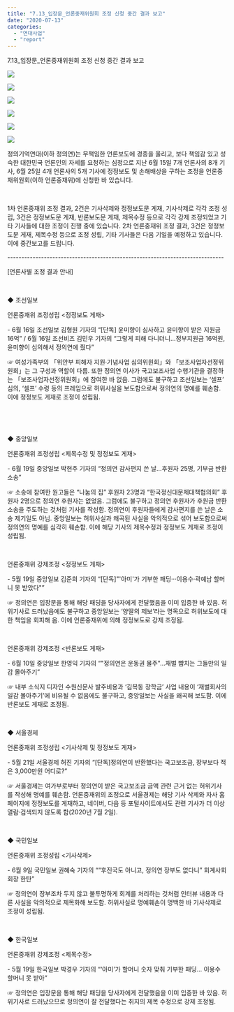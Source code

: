 ```yaml
---
title: "7.13_입장문_언론중재위원회 조정 신청 중간 결과 보고"
date: "2020-07-13"
categories: 
  - "연대사업"
  - "report"
---
```


7.13\_입장문\_언론중재위원회 조정 신청 중간 결과 보고

![](https://r2.womenandwar.net/2020/07/카드뉴스-01-언론중재위원회-조정-신청-중간-결과-보고.jpg)

![](https://r2.womenandwar.net/2020/07/카드뉴스-02-조선일보.jpg)

![](https://r2.womenandwar.net/2020/07/카드뉴스-03-중앙일보1.jpg)

![](https://r2.womenandwar.net/2020/07/카드뉴스-04-중앙일보2.jpg)

![](https://r2.womenandwar.net/2020/07/카드뉴스-05-국민일보.jpg)

![](https://r2.womenandwar.net/2020/07/카드뉴스-06-서울경제-한국일보-1.jpg)

정의기억연대(이하 정의연)는 무책임한 언론보도에 경종을 울리고, 보다 책임감 있고 성숙한 대한민국 언론인의 자세를 요청하는 심정으로 지난 6월 15일 7개 언론사의 8개 기사, 6월 25일 4개 언론사의 5개 기사에 정정보도 및 손해배상을 구하는 조정을 언론중재위원회(이하 언론중재위)에 신청한 바 있습니다.

​

1차 언론중재위 조정 결과, 2건은 기사삭제와 정정보도문 게재, 기사삭제로 각각 조정 성립, 3건은 정정보도문 게재, 반론보도문 게재, 제목수정 등으로 각각 강제 조정되었고 기타 기사들에 대한 조정이 진행 중에 있습니다. 2차 언론중재위 조정 결과, 3건은 정정보도문 게재, 제목수정 등으로 조정 성립, 기타 기사들은 다음 기일을 예정하고 있습니다. 이에 중간보고를 드립니다.

\-----------------------------------------------------------------------------

\[언론사별 조정 결과 안내\]

​

◆ 조선일보

언론중재위 조정성립 <정정보도 게재>

\- 6월 16일 조선일보 김형원 기자의 “\[단독\] 윤미향이 심사하고 윤미향이 받은 지원금 16억” / 6월 16일 조선비즈 김민우 기자의 “그렇게 피해 다니더니…정부지원금 16억원, 윤미향이 심의해서 정의연에 줬다”

☞ 여성가족부의 「위안부 피해자 지원·기념사업 심의위원회」와 「보조사업자선정위원회」는 그 구성과 역할이 다름. 또한 정의연 이사가 국고보조사업 수행기관을 결정하는 「보조사업자선정위원회」에 참여한 바 없음. 그럼에도 불구하고 조선일보는 ‘셀프’ 심의, ‘셀프’ 수령 등의 프레임으로 허위사실을 보도함으로써 정의연의 명예를 훼손함. 이에 정정보도 게재로 조정이 성립됨.  
  
​

​

◆ 중앙일보

언론중재위 조정성립 <제목수정 및 정정보도 게재>

\- 6월 19일 중앙일보 박현주 기자의 “정의연 감사편지 쓴 날…후원자 25명, 기부금 반환 소송”

☞ 소송에 참여한 원고들은 “나눔의 집” 후원자 23명과 “한국정신대문제대책협의회” 후원자 2명으로 정의연 후원자는 없었음. 그럼에도 불구하고 정의연 후원자가 후원금 반환소송을 주도하는 것처럼 기사를 작성함. 정의연이 후원자들에게 감사편지를 쓴 날은 소송 제기일도 아님. 중앙일보는 허위사실과 왜곡된 사실을 악의적으로 섞어 보도함으로써 정의연의 명예를 심각히 훼손함. 이에 해당 기사의 제목수정과 정정보도 게재로 조정이 성립됨.

​

언론중재위 강제조정 <정정보도 게재>

\- 5월 19일 중앙일보 김준희 기자의 “\[단독\]"'아미'가 기부한 패딩···이용수·곽예남 할머니 못 받았다"”

☞ 정의연은 입장문을 통해 해당 패딩을 당사자에게 전달했음을 이미 입증한 바 있음. 허위기사로 드러났음에도 불구하고 중앙일보는 ‘양딸의 제보’라는 명목으로 허위보도에 대한 책임을 회피해 옴. 이에 언론중재위에 의해 정정보도로 강제 조정됨.

​

언론중재위 강제조정 <반론보도 게재>

\- 6월 10일 중앙일보 한영익 기자의 “"정의연은 운동권 물주"…재벌 뺨치는 그들만의 일감 몰아주기”

☞ 내부 소식지 디자인 수원신문사 발주비용과 ‘김복동 장학금’ 사업 내용이 ‘재벌회사의 일감 몰아주기’에 비유될 수 없음에도 불구하고, 중앙일보는 사실을 왜곡해 보도함. 이에 반론보도 게재로 조정됨.

​

◆ 서울경제

언론중재위 조정성립 <기사삭제 및 정정보도 게재>

\- 5월 21일 서울경제 허진 기자의 “\[단독\]정의연이 반환했다는 국고보조금, 장부보다 적은 3,000만원 어디로?”

☞ 서울경제는 여가부로부터 정의연이 받은 국고보조금 금액 관련 근거 없는 허위기사를 작성해 명예를 훼손함. 언론중재위의 조정으로 서울경제는 해당 기사 삭제와 자사 홈페이지에 정정보도를 게재하고, 네이버, 다음 등 포털사이트에서도 관련 기사가 더 이상 열람·검색되지 않도록 함(2020년 7월 2일).

​

◆ 국민일보

언론중재위 조정성립 <기사삭제>

\- 6월 9일 국민일보 권혜숙 기자의 ““후진국도 아니고, 정의연 장부도 없다니” 회계사회 회장 한탄”

☞ 정의연이 장부조차 두지 않고 불투명하게 회계를 처리하는 것처럼 인터뷰 내용과 다른 사실을 악의적으로 제목화해 보도함. 허위사실로 명예훼손이 명백한 바 기사삭제로 조정이 성립됨.

​

◆ 한국일보

언론중재위 강제조정 <제목수정>

\- 5월 19일 한국일보 박경우 기자의 “‘아미’가 할머니 숫자 맞춰 기부한 패딩… 이용수 할머니 못 받아”

☞ 정의연은 입장문을 통해 해당 패딩을 당사자에게 전달했음을 이미 입증한 바 있음. 허위기사로 드러났으므로 정의연이 잘 전달했다는 취지의 제목 수정으로 강제 조정됨.
